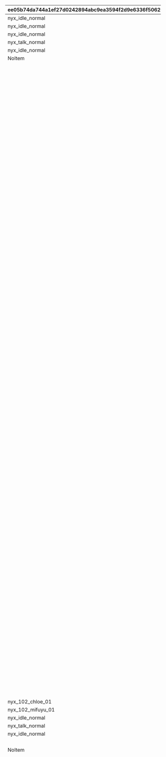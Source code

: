 |ee05b74da744a1ef27d0242894abc9ea3594f2d9e6336f5062610269a55a6830|fb7a23656367aa047ef79f35719640c4760e06c3a22dfe0b71261f6d35754e1c|cf3ff6d850feaa15ccbf2d1258313e9a4a4f800f133e5e2d42a8c64a10facea0|b18ede92b2828f314c856d5a9292ff81b4d0ba78d7df3a1f2ed51e4a7c961984|44da06de12fca9f9ec194cd4d57c976773436d3951369d1c96adce7105b0d4d3|8d8bdff7d72209dc03e9c59d35e7a267a4051a9680dcee32b5fe644ab4884930|085aaf4d884009b4fa492b0b623c7c08fda9cb5576a89c05f7bddb550e7c283d|00233e2285cbe431664b73fc559502f2ae5e0a513d5f6afab2aa9566fbdf01b5|c75a41313204ee54295c980964ae84c41d43c0246fa2790720dceb2daa9f61f7|3439df703e9b75c6304354e85662acb1ad7b475704a42b1d1d385befc982b378|ab9c3436b4f6712464ae2e4d181c7dc45f884d41c4d9a9d4e78edc5b0974fd0d|
| --- | --- | --- | --- | --- | --- | --- | --- | --- | --- | --- |
|nyx_idle_normal|1|1.35|11010001|0|1|101|110|-421|110931|-209.3|
|nyx_idle_normal|1|1.35|11010002|0|1|101|110|121.8|104831|-182.5|
|nyx_idle_normal|1|1.35|11010003|0|1|101|110|227.7|104631|-182.5|
|nyx_talk_normal|1|1.35|11010004|1|1|101|110|340.3|103231|-182.5|
|nyx_idle_normal|1|1.35|11010005|1|1|101|110|449.6|103431|-182.5|
|NoItem|5|1.35|11010006|0|2|101|120|-421|2|-209.3|
||31|1|11010007||1|101|0|0|1|1|
||31|0|11010008||15|101|-300|0|3|1|
||31|0|11010009||15|101|-300|0|4|1.5|
||25||11010010||bgm_M347|101|||bgm_M347||
||93||11010011||2|101|||||
||3|0.2|11010012||2|101|0|nyx_101_chieru_loop|nyx_101_chieru_01|1|
||3|0.2|11010013||110931|101|0|nyx_101_chieru_loop|nyx_101_chieru_01|1|
||11||11010014||110931|101|10||ちぇる～ん♪\n最初はとにかく\nインパクト！||
||93||11010015||0.4|101|||||
||32||11010016||3|101|||0||
||32||11010017||3|101|||1||
||91||11010018||11010014|101|||||
||11||11010019||110931|101|10||強めの初ちぇるで\n審査員のハートを\n鷲掴み子ちゃんです||
||93||11010020||1|101|||||
||3|0.2|11010021||103231|101|1||nyx_idle_joy1||
||3|0.2|11010022||104631|101|1||nyx_cmn_05||
||91||11010023||11010019|101|||||
||3|0.2|11010024||2|101|0|nyx_101_chieru_loop|nyx_101_chieru_01|1|
||3|0.2|11010025||110931|101|0|nyx_101_chieru_loop|nyx_101_chieru_01|1|
||11||11010026||110931|101|7||ちぇるーん♪\nいや、まだ行ける…\nちぇっ☆るゥ～ん！||
||93||11010027||0.4|101|||||
||32||11010028||3|101|||0||
||32||11010029||3|101|||1||
||93||11010030||0.6|101|||||
||3|0.2|11010031||103431|101|1||nyx_talk_bitter||
||3|0.2|11010032||104631|101|1||nyx_cmn_04||
||93||11010033||2|101|||||
||3|0.2|11010034||2|101|0|nyx_101_chieru_loop|nyx_101_chieru_02|1|
||3|0.2|11010035||110931|101|0|nyx_101_chieru_loop|nyx_101_chieru_02|1|
||93||11010036||0.4|101|||||
||32||11010037||3|101|||0||
||32||11010038||4|101|||1||
||91||11010039||11010026|101|||||
||3|0.2|11010040||103431|101|1||nyx_idle_bitter||
||3|0.2|11010041||104831|101|1||nyx_talk_sad||
||11||11010042||104831|101|10||ね、ねぇ…\n廊下の方から\n何か聞こえない？||
||91||11010043||0|101|||||
||4||11010044||110931|101|||1||
||4||11010045||2|101|||1||
||3|0.2|11010046||2|101|0|nyx_101_chieru_loop|nyx_101_chieru_02|1|
||3|0.2|11010047||110931|101|0|nyx_101_chieru_loop|nyx_101_chieru_02|1|
||3|0.2|11010048||104831|101|1||nyx_idle_sad||
||3|0.2|11010049||104631|101|1||nyx_talk_sad||
||11||11010050||104631|101|10||なんかちぇるちぇる\n聞こえるにゃ…\nこわいにゃ…||
||91||11010051||0|101|||||
||3|0.2|11010052||104631|101|1||nyx_idle_sad||
||3|0.2|11010053||103431|101|1||nyx_talk_sad||
||11||11010054||103431|101|10||学校の七不思議的な\nやつかしら…\nか、帰りたい…||
||91||11010055||0|101|||||
||3|0.2|11010056||103431|101|1||nyx_idle_sad||
||3|0.2|11010057||103231|101|1||nyx_talk_joy2||
||11||11010058||103231|101|10||面白いですわね！\n何が出てくるか\nワクワクしますわ！||
||91||11010059||0|101|||||
||93||11010060||0.4|101|||||
||4||11010061||110931|101|||0||
||4||11010062||2|101|||0||
||3|0.2|11010063||110931|101|0|nyx_101_chieru_loop|nyx_101_chieru_01|1|
||3|0.2|11010064||2|101|0|nyx_101_chieru_loop|nyx_101_chieru_01|1|
||12||11010065||104831|101|1||1||
||3|0.2|11010066|0.2|104831|101|0|nyx_idle_sad|nyx_talk_sad|1|
||93||11010067||0.4|101|||||
||32||11010068||3|101|||0||
||32||11010069||3|101|||1||
||93||11010070||1.6|101|||||
||12||11010071||104631|101|1||15||
||3|0.2|11010072|0.2|104631|101|0|nyx_idle_sad|nyx_talk_sad|1|
||93||11010073||3|101|||||
||4||11010074||110931|101|||1||
||4||11010075||2|101|||1||
||3|0.2|11010076||110931|101|0|nyx_101_chieru_loop|nyx_101_chieru_02|1|
||3|0.2|11010077||2|101|0|nyx_101_chieru_loop|nyx_101_chieru_02|1|
||12||11010078||103231|101|1||10||
||3|0.2|11010079|0.2|103231|101|0|nyx_idle_joy1|nyx_talk_joy1|1|
||93||11010080||2|101|||||
||12||11010081||103431|101|1||2||
||3|0.2|11010082|0.2|103431|101|0|nyx_idle_sad|nyx_talk_sad|1|
||93||11010083||2.5|101|||||
||101||11010084||11010060|101|||||
|nyx_102_chloe_01|1|1.35|11020001|1|1|102|110|-362|110831|-209.3|
|nyx_102_mifuyu_01|1|1.35|11020002|0|1|102|110|90|104831|-182.5|
|nyx_idle_normal|1|1.35|11020003|0|1|102|110|220|104631|-182.5|
|nyx_talk_normal|1|1.35|11020004|1|1|102|110|336|103231|-182.5|
|nyx_idle_normal|1|1.35|11020005|1|1|102|110|457|103431|-182.5|
||31|1|11020006||1|102|0|0|1|1|
|NoItem|5|1.35|11020007|0|2|102|120|-362|2|-209.3|
||25||11020008||bgm_M347|102|||bgm_M347||
||93||11020009||2|102|||||
||3|0.2|11020010||110831|102|1||nyx_102_chloe_02||
||11||11020011||110831|102|10||次、うちの番か…\nえ、チエルの後って\n何気に不利くない？||
||91||11020012||0|102|||1||
||3|0.2|11020013||110831|102|1||nyx_idle_sad||
||11||11020014||110831|102|10||あいつ絶対初見で\nちぇるちぇる言って\n現場冷やしてるし…||
||91||11020015||0|102|||1||
||3|0.2|11020016|0.2|110831|102|0|nyx_102_chloe_02|cmn_pose02_def_N|1|
||11||11020017||110831|102|10||ま、いいけど何でも\n…てゆか中の人ら\nダイジョブか？||
||93||11020018||3|102|||||
||3|0.2|11020019||103231|102|1||nyx_idle_normal||
||3|0.2|11020020||104631|102|1||nyx_talk_sad||
||4||11020021||110831|102|||0||
||91||11020022||11020016|102|||||
||93||11020023||1|102|||||
||3|0.2|11020024||110831|102|1||nyx_102_chloe_01||
||11||11020025||110831|102|10||ちぇる気にやられて\nおかしなことにとか\n…いや、まさかね||
||93||11020026||2.5|102|||||
||3|0.2|11020027||110831|102|0|nyx_102_chloe_03_loop|nyx_102_chloe_03|1|
||3|0.2|11020028||2|102|0|nyx_102_chloe_03_loop|nyx_102_chloe_03|1|
||91||11020029||11020025|102|||||
||93||11020030||1|102|||||
||11||11020031||104831|102|10||ちぇる…ちぇる…||
||93||11020032||1.5|102|||||
||4||11020033||104631|102|0||1||
||3|0.2|11020034|0.2|104631|102|0|nyx_idle_surprise2|cmn_shock_def_N|1|
||3|0.2|11020035|0.2|103431|102|0|nyx_idle_surprise2|cmn_shock_def_N|1|
||3|0.2|11020036|0.2|103231|102|0|nyx_idle_surprise1|nyx_surprise|1|
||93||11020037||1.5|102|||||
||3|0.2|11020038|0.2|104631|102|1||nyx_talk_surprise2|1|
||3|0.2|11020039||103431|102|1||nyx_102_yukari_01||
||11||11020040||103431|102|10||ミフユさん！\nしっかりちぇる！\n傷は浅いちぇる！||
||91||11020041||0|102|||1||
||3|0.2|11020042|0.2|103431|102|0|nyx_102_tamaki_01_loop|cmn_shock_def_N|1|
||4||11020043||103231|102|0||0||
||4||11020044||104631|102|0||0||
||91||11020045||0|102|||||
||11||11020046||104631|102|10||ダメにゃ…\nミフユもユカリも\n手遅れちぇ…にゃ！||
||93||11020047||2.6|102|||||
||3|0.2|11020048|0.2|104631|102|0|nyx_102_tamaki_01_loop|nyx_102_tamaki_01|1|
||93||11020049||0.1|102|||||
||4||11020050||103231|102|0||1||
||93||11020051||1.5|102|||||
||11||11020052||103231|102|10||被害甚大ですわね…\n次の方が普通である\nことを祈りますわ…||
||91||11020053||0|102|||||
||93||11020054||1|102|||||
||3|0.2|11020055||110831|102|0|nyx_102_chloe_03_loop|nyx_102_chloe_04|1|
||3|0.2|11020056||2|102|0|nyx_102_chloe_03_loop|nyx_102_chloe_04|1|
||93||11020057||1.5|102|||||
||12||11020058||110831|102|1||12||
||93||11020059||1|102|||||
||12||11020060||103431|102|1||1||
||3|0.2|11020061|0.2|103431|102|0|nyx_cmn_03|nyx_cmn_01|1|
||3|0.2|11020062|0.2|104631|102|1||nyx_idle_worry|1|
||93||11020063||2|102|||||
||12||11020064||104831|102|1||12||
||93||11020065||2|102|||||
||12||11020066||103231|102|1||10||
||3|0.2|11020067|0.2|103231|102|0|nyx_idle_normal|nyx_talk_normal|1|
||93||11020068||2|102|||||
||12||11020069||104631|102|1||2||
||3|0.2|11020070|0.2|104631|102|0|nyx_idle_worry|nyx_talk_sad|1|
||93||11020071||4|102|||||
||101||11020072||11020055|102|||1||
|nyx_103_yuni_01|1|1.35|11030001|0|1|103|110|-421|111031|-209.3|
|nyx_idle_normal|1|1.35|11030002|0|1|103|110|121.8|104831|-182.5|
|NoItem|5|1.35|11030003|0|2|103|120|121.8|2|-182.5|
|nyx_idle_normal|1|1.35|11030004|0|1|103|110|227.7|104631|-182.5|
|NoItem|5|1.35|11030005|0|2|103|120|227.7|2|-182.5|
|nyx_idle_normal|1|1.35|11030006|1|1|103|110|340.3|103231|-182.5|
|nyx_cmn_03|1|1.35|11030007|1|1|103|110|449.6|103431|-182.5|
|NoItem|5|1.35|11030008|1|2|103|120|449.6|2|-182.5|
||31|1|11030009||1|103|0|0|1|1|
||25||11030010||bgm_M347|103|||bgm_M347||
||93||11030011||2|103|||||
||3|0.2|11030012||103431|103|1||nyx_talk_sad||
||11||11030013||103431|103|10||プレゼンって\nこんなに\n疲れるものなの…？||
||91||11030014||0|103|||||
||3|0.2|11030015||103431|103|1||nyx_cmn_03||
||3|0.2|11030016||104831|103|1||nyx_cmn_05||
||11||11030017||104831|103|10||きっと次は大丈夫よ\nまともな生徒のはず\n…そうよね？||
||91||11030018||0|103|||||
||3|0.2|11030019||104831|103|1||nyx_cmn_04||
||3|0.2|11030020||103231|103|1||nyx_talk_normal||
||11||11030021||103231|103|10||あら？\n次もなかよし部の方\nみたいですわよ？||
||91||11030022||0|103|||||
||3|0.2|11030023||103231|103|1||nyx_idle_normal||
||3|0.2|11030024||104631|103|1||nyx_talk_sad||
||11||11030025||104631|103|10||…気を抜いたら\nやられるにゃ\n覚悟を決めるにゃ||
||93||11030026||2.6|103|||||
||3|0.2|11030027||111031|103|1||nyx_102_chloe_01||
||91||11030028||11030025|103|||||
||3|0.2|11030029|0.3|104631|103|0|nyx_idle_sad|nyx_cmn_02|1|
||3|0.2|11030030||2|103|0||nyx_cmn_02||
||3|0.2|11030031|0.3|103431|103|0|nyx_cmn_03|nyx_cmn_02|1|
||3|0.2|11030032||2|103|0||nyx_cmn_02||
||3|0.2|11030033|0.2|104831|103|0|nyx_idle_normal|nyx_cmn_02|1|
||3|0.2|11030034||2|103|0||nyx_cmn_02||
||93||11030035||1.5|103|||||
||3|0.2|11030036||111031|103|1||nyx_303_yuni_01||
||11||11030037||111031|103|10||ふむ、次はぼくだな\nまさに真打登場と\n言ったところか||
||93||11030038||2.8|103|||||
||12||11030039||104831|103|1||13||
||3|0.2|11030040||104831|103|1||nyx_talk_normal||
||91||11030041||11030037|103|||||
||11||11030042||111031|103|10||チエル君、クロエ君\n君らの無念はぼくが\n晴らして見せよう||
||91||11030043||0|103|||||
||3|0.2|11030044||111031|103|1||nyx_103_yuni_02||
||11||11030045||111031|103|10||いざ上級生としての\n責務を果たす時だ||
||93||11030046||1.5|103|||||
||12||11030047||103231|103|1||17||
||3|0.2|11030048||104831|103|1||nyx_idle_normal||
||3|0.2|11030049||103231|103|1||nyx_cmn_05||
||91||11030050||11030045|103|||||
||3|0.3|11030051|0.6|111031|103|0|nyx_103_yuni_04|nyx_103_yuni_03|0|
||11||11030052||111031|103|10||ユニちゃんズの\n名に懸けて…！||
||91||11030053||0|103|||||
||3|0.2|11030054||103231|103|1||nyx_idle_normal||
||93||11030055||0.6|103|||||
||12|0.2|11030056||111031|103|1||12||
||3|0.2|11030057|0.2|111031|103|0|nyx_idle_normal|cmn_pose02_def_N|1|
||93||11030058||1.5|103|||||
||12||11030059||104631|103|1||15||
||3|0.2|11030060|0.2|104631|103|0|nyx_idle_worry|nyx_talk_sad|1|
||93||11030061||2|103|||||
||12||11030062||103231|103|1||10||
||3|0.2|11030063|0.2|103231|103|0|nyx_idle_normal|nyx_talk_joy1|1|
||3|0.2|11030064|0.2|111031|103|0|nyx_idle_normal|nyx_103_yuni_01|1|
||93||11030065||2.5|103|||||
||12||11030066||103431|103|1||1||
||3|0.2|11030067|0.3|103431|103|0|nyx_cmn_03|nyx_cmn_01|1|
||93||11030068||2|103|||||
||12||11030069||104831|103|1||12||
||3|0.2|11030070||104831|103|1||nyx_talk_bitter||
||93||11030071||2|103|||||
||3|0.2|11030072||104831|103|1||nyx_idle_bitter||
||93||11030073||1|103|||||
||101||11030074||11030056|103|||||
|nyx_201_akino_01|1|1.2|12010001|1|1|201|110|-235.4|103231|-294.7|
|nyx_201_akino_01|5|1.2|12010002|1|2|201|120|-235.4|2|-294.7|
|nyx_idle_normal|1|1.2|12010003|0|1|201|110|-357|104631|-281.6|
|nyx_idle_normal|1|1.2|12010004|1|1|201|110|310.5|103431|-281.6|
|nyx_idle_normal|1|1.2|12010005|0|1|201|110|-453.3|104831|-281.6|
||31|1|12010006||2|201|0|0|1|1|
||31|1|12010007||11|201|0|0|2|1|
||25||12010008||bgm_M347|201|||bgm_M347||
||93||12010009||2|201|||||
||11||12010010||103231|201|10||タマキさん、この\n部品の組み立てを\nお願いしますわ！||
||91||12010011||0|201|||||
||3|0.3|12010012|0.3|104631|201|0|nyx_idle_surprise1|nyx_surprise|1|
||11||12010013||104631|201|10||わ、わかったにゃ！\n…こんなの設計図に\nあったかにゃ…？||
||91||12010014||0|201|||||
||4||12010015||103231|201|0||0||
||4||12010016||2|201|||0||
||3|0.3|12010017|0.3|104631|201|1||nyx_idle_bitter2||
||3|0.3|12010018|0.3|103231|201|1||nyx_201_akino_02||
||3|0.3|12010019|0.3|2|201|1||nyx_201_akino_02||
||2||12010020||103231|201|-294.7|2.2|199||
||2||12010021||2|201|-294.7|2.2|199||
||93||12010022||2.2|201|||||
||3|0.3|12010023|0.3|103231|201|1||nyx_201_akino_01||
||3|0.3|12010024|0.3|2|201|1||nyx_201_akino_01||
||11||12010025||103231|201|10||ユカリさん！\nこの回路の発注を\n至急お願いします！||
||91||12010026||0|201|||||
||3|0.3|12010027|0.3|103431|201|1||nyx_cmn_01||
||11||12010028||103431|201|10||えっ？　えっ？\nちょっとアキノさん\nこれ何に使うの！？||
||91||12010029||0|201|||||
||3|0.3|12010030|0.3|103431|201|1||nyx_idle_bitter2||
||4||12010031||103231|201|||1||
||4||12010032||2|201|||1||
||3|0.3|12010033|0.3|103231|201|1||nyx_201_akino_02||
||3|0.3|12010034|0.3|2|201|1||nyx_201_akino_02||
||2||12010035||103231|201|-294.7|2.2|-235.4||
||2||12010036||2|201|-294.7|2.2|-235.4||
||93||12010037||2.2|201|||||
||3|0.3|12010038|0.3|103231|201|1||nyx_201_akino_01||
||3|0.3|12010039|0.3|2|201|1||nyx_201_akino_01||
||11||12010040||103231|201|10||ミフユさんは動作\nチェックを念入りに\nお願いします！||
||91||12010041||0|201|||||
||3|0.3|12010042|0.3|104831|201|0|nyx_idle_surprise1|nyx_surprise|1|
||11|0|12010043||104831|201|10||は、はいっ！\n…アキノさんが\n燃えてるわ…||
||91||12010044||0|201|||||
||3|0.3|12010045|0.3|104831|201|1||nyx_talk_sad||
||11|0|12010046||104831|201|10||でもなぜかしら\n不安だわ…\n不安しかない…||
||91||12010047||0|201|||||
||3|0.3|12010048|0.3|104831|201|1||nyx_idle_bitter2||
||91||12010049||0|201|||||
||93||12010050||0.4|201|||||
||4||12010051||103231|201|0||0||
||4||12010052||2|201|||0||
||3|0.2|12010053|0.2|103231|201|1||nyx_201_akino_02||
||3|0.2|12010054|0.2|2|201|1||nyx_201_akino_02||
||2||12010055||103231|201|-294.7|2.2|199||
||2||12010056||2|201|-294.7|2.2|199||
||3|0.2|12010057|0.2|103431|201|1||nyx_cmn_03||
||93||12010058||2.2|201|||||
||12||12010059||103231|201|1||10||
||3|0.2|12010060|0.2|103231|201|1||nyx_201_akino_01||
||3|0.2|12010061|0.2|2|201|1||nyx_201_akino_01||
||91||12010062||0|201|||||
||3|0.2|12010063|0.2|103431|201|1||nyx_idle_surprise1||
||91||12010064||0|201|||||
||3|0.2|12010065|0.2|103431|201|1||nyx_102_chloe_02||
||4||12010066||103231|201|||1||
||4||12010067||2|201|||1||
||3|0.2|12010068|0.2|103231|201|1||nyx_201_akino_02||
||3|0.2|12010069|0.2|2|201|1||nyx_201_akino_02||
||2||12010070||103231|201|-294.7|2.2|-235.4||
||2||12010071||2|201|-294.7|2.2|-235.4||
||93||12010072||2.2|201|||||
||12||12010073||103231|201|1||10||
||3|0.2|12010074|0.2|103231|201|1||nyx_201_akino_01||
||3||12010075|0.2|2|201|1||nyx_201_akino_01||
||93||12010076||3|201|||||
||3|0.2|12010077|0.2|104631|201|0|nyx_idle_normal|cmn_nod_def_N|1|
||93||12010078||0.8|201|||||
||12||12010079||104831|201|1||3||
||3|0.2|12010080|0.2|104831|201|0|nyx_idle_sad|nyx_talk_worry|1|
||93||12010081||1|201|||||
||101||12010082||12010051|201|||||
|nyx_202_tamaki_03_loop|5|1.2|12020001|0|1|202|100|-136|3|-255|
|nyx_idle_joy1|1|1.2|12020002|1|1|202|110|183.7|103231|-286.1|
|nyx_202_yukari_01|5|1.2|12020003|1|2|202|120|312.6|5|-286.1|
|nyx_202_yukari_01|1|1.2|12020004|1|1|202|110|312.6|103431|-286.1|
|nyx_idle_normal|1|1.2|12020005|0|1|202|120|-269.8|104831|-286.1|
||31|1|12020006||2|202|0|0|1|1|
||31|1|12020007||12|202|0|34|2|1|
||31|0|12020008||16|202|-74|130|7|1|
|nyx_yagura_idle|5|1|12020009|0|3|202|110|-208|4|-255|
|NoItem|5|1.2|12020010|0|2|202|120|-269.8|6|-286.1|
||25||12020011||bgm_M347|202|||bgm_M347||
||93||12020012||2|202|||||
||11||12020013||3|202|10||開発もなんだか\n楽しくなってきた\nにゃ～！||
||91||12020014||0|202|||||
||11||12020015||3|202|10||ここまで来たら\n世界一のたい焼き\nメカにするにゃ！||
||91||12020016||0|202|||||
||11||12020017||3|202|10||あたしの全てを\n注ぎ込んでやる\nにゃあ～～！||
||93||12020018||0.4|202|||||
||3|0.2|12020019||3|202|0|nyx_202_tamaki_loop|nyx_202_tamaki_03_puton|1|
||91||12020020||12020017|202|||||
||3|0.2|12020021||3|202|0|nyx_202_tamaki_01|nyx_202_tamaki_up|1|
||3||12020022||4|202|0|nyx_yagura_up_idle|nyx_yagura_up|1|
||93||12020023||2.4|202|||||
||32||12020024||7|202|||1||
||3|0.2|12020025||103231|202|1||nyx_202_akino_01_loop||
||11||12020026||103231|202|10||おーほっほっほ！\n素晴らしい意気込み\nですわ、タマキさん||
||91||12020027||0|202|||||
||3|0.2|12020028||104831|202|1||nyx_talk_anger2||
||11||12020029||104831|202|10||設計図のどこにも\nたい焼きなんて\n書いてないわよ！？||
||91||12020030||0|202|||||
||3|0.2|12020031||103431|202|1||nyx_idle_anger2||
||3|0.2|12020032||103431|202|1||nyx_202_yukari_01||
||11||12020033||103431|202|10||ミフユさん…\nタマキさんなら\n大丈夫よ…ひっく||
||91||12020034||0|202|||||
||3|0.2|12020035|0.2|104831|202|0|nyx_cmn_04|nyx_cmn_05||
||11|0|12020036||104831|202|10||ユカリさん？\n何を飲んでるの？\n…買収されたわね？||
||91||12020037||0|202|||||
||3|0.2|12020038||103431|202|1||nyx_202_yukari_01||
||11||12020039||103431|202|10||え～？\nにゃんのことぉ～？\n…うっふふ～♪||
||91||12020040||0|202|||||
||93||12020041||2|202|||||
||12||12020042||103231|202|1||13||
||3|0.2|12020043|0.2|103231|202|0|nyx_202_akino_01_loop|nyx_talk_joy2|1|
||93||12020044||2.5|202|||||
||12||12020045||104831|202|1||3||
||3|0.2|12020046||104831|202|1||nyx_talk_anger2||
||93||12020047||2|202|||||
||3|0.2|12020048||104831|202|0||nyx_cmn_02||
||3|0.2|12020049||6|202|0|NoItem|nyx_cmn_02|1|
||93||12020050||1|202|||||
||3|0.2|12020051|0.2|104831|202|0|nyx_cmn_04|nyx_cmn_05|1|
||93||12020052||2|202|||||
||12||12020053||103431|202|1||5||
||3|0.2|12020054|0.2|5|202|0|nyx_202_yukari_01|nyx_203_yukari_01|1|
||3|0.2|12020055|0.2|103431|202|0|nyx_202_yukari_01|nyx_203_yukari_01|1|
||93||12020056||1.2|202|||||
||12||12020057||3|202|1||11||
||93||12020058||0.8|202|||||
||101||12020059||12020041|202|||||
|nyx_idle_normal|1|1.2|12030001|0|1|203|130|-300|104831|-286|
|nyx_idle_normal|1|1.2|12030002|1|1|203|100|316|104631|-286|
|nyx_idle_normal|1|1.2|12030003|1|1|203|100|110|103231|-286|
|nyx_203_yukari_01|1|1.2|12030004|0|1|203|100|-200|103431|-10|
||31|1|12030005||2|203|0|0|1|1|
||31|1|12030006||13|203|-80|34|2|1|
|nyx_203_yukari_01|5|1.2|12030007|0|2|203|110|-200|3|-10|
|nyx_yagura_up_harf|5|1|12030008|0|3|203|120|-250|4|-255|
||25||12030009||bgm_M347|203|||bgm_M347||
||93||12030010||2|203|||||
||11||12030011||103431|203|10||あっれぇ～？\nここはどこぉ～？\n私はだれ～？||
||93||12030012||0.6|203|||||
||3|0.2|12030013|0.2|103231|203|0|nyx_lookup_loop2|nyx_lookup|1|
||91||12030014||12030011|203|||||
||11||12030015||103431|203|10||ん～？\nにゃ～にこの\nでっかいのぉ～||
||93||12030016||0.6|203|||||
||3|0.2|12030017|0.2|104631|203|0|nyx_lookup_loop2|nyx_lookup|1|
||91||12030018||12030015|203|||||
||3|0.2|12030019||3|203|0|nyx_203_yukari_05|nyx_203_yukari_02|1|
||3|0.2|12030020||103431|203|0|nyx_203_yukari_05|nyx_203_yukari_02|1|
||11||12030021||103431|203|10||あんたも麦しゅわ\n飲む～？\nお～いしいわよ～？||
||93||12030022||0.4|203|||||
||3|0.2|12030023|0.2|104831|203|0|nyx_lookup_loop2|nyx_lookup|1|
||91||12030024||12030021|203|||||
||93||12030025||0.2|203|||||
||3|0.2|12030026|0.2|104831|203|0|nyx_idle_sad|nyx_cmn_02|1|
||11|0|12030027||104831|203|10||何してるのよ\nユカリさん…||
||93||12030028||0.1|203|||||
||3|0.2|12030029|0.2|103231|203|0|nyx_cmn_04|nyx_cmn_02|1|
||11||12030030||103231|203|10||何してますの…\nユカリさん…||
||93||12030031||0.1|203|||||
||3|0.2|12030032|0.2|104631|203|0|nyx_idle_sad|nyx_cmn_02|1|
||11||12030033||104631|203|10||何してるのにゃ\nユカリ…||
||91||12030034||0|203|||||
||3|0.5|12030035||3|203|1||nyx_203_yukari_03||
||3|0.5|12030036||103431|203|1||nyx_203_yukari_03||
||11||12030037||103431|203|10||それ～もっと飲め～\nうふふ～麦しゅわに\n不可能はないわ～♪||
||91||12030038||0|203|||||
||93||12030039||0.1|203|||||
||3|0.2|12030040||3|203|0|nyx_203_yukari_05|nyx_203_yukari_06|1|
||3|0.2|12030041||103431|203|0|nyx_203_yukari_05|nyx_203_yukari_06|1|
||93||12030042||0.5|203|||||
||3|0.2|12030043|0.2|103231|203|0|nyx_cmn_05|nyx_lookup|1|
||93||12030044||2|203|||||
||12||12030045||103231|203|1||1||
||4||12030046||3|203|||1||
||4||12030047||103431|203|||1||
||3|0.2|12030048||3|203|0||nyx_203_yukari_04||
||3|0.2|12030049||103431|203|0||nyx_203_yukari_04||
||2||12030050||3|203|-10|0.67|-245|0|
||2||12030051||103431|203|-10|0.67|-245|0|
||93||12030052||0.67|203|||||
||93||12030053||0.83|203|||||
||2||12030054||3|203|-10|0.5|-265|0|
||2||12030055||103431|203|-10|0.5|-265|0|
||93||12030056||0.5|203|||||
||2||12030057||3|203|-10|0.67|-328|0|
||2||12030058||103431|203|-10|0.67|-328|0|
||3|0.2|12030059||103231|203|1||nyx_cmn_04||
||3|0.2|12030060|0.2|104831|203|0|nyx_idle_sad|nyx_lookup|1|
||93||12030061||0.67|203|||||
||2||12030062||3|203|-10|0.67|-330|0|
||2||12030063||103431|203|-10|0.67|-330|0|
||93||12030064||0.67|203|||||
||3|0.2|12030065||3|203|0|nyx_203_yukari_06|nyx_203_yukari_05|1|
||3|0.2|12030066||103431|203|0|nyx_203_yukari_06|nyx_203_yukari_05|1|
||93||12030067||0.66|203|||||
||12||12030068||104831|203|1||12||
||93||12030069||2|203|||||
||12||12030070||103431|203|1||9||
||3|0.2|12030071|0.2|104631|203|0|nyx_talk_sad|nyx_lookup|1|
||4||12030072||3|203|||0||
||4||12030073||103431|203|||0||
||3|0.2|12030074||3|203|0||nyx_203_yukari_04||
||3|0.2|12030075||103431|203|0||nyx_203_yukari_04||
||2||12030076||3|203|-10|0.67|-285|0|
||2||12030077||103431|203|-10|0.67|-285|0|
||93||12030078||0.67|203|||||
||93||12030079||0.83|203|||||
||2||12030080||3|203|-10|0.5|-265|0|
||2||12030081||103431|203|-10|0.5|-265|0|
||93||12030082||0.5|203|||||
||2||12030083||3|203|-10|0.67|-202|0|
||2||12030084||103431|203|-10|0.67|-202|0|
||12||12030085||104631|203|1||5||
||93||12030086||0.67|203|||||
||2||12030087||3|203|-10|0.67|-200|0|
||2||12030088||103431|203|-10|0.67|-200|0|
||93||12030089||0.67|203|||||
||3|0.2|12030090||3|203|1||nyx_203_yukari_05||
||3|0.2|12030091||103431|203|1||nyx_203_yukari_05||
||93||12030092||0.66|203|||||
||3|0.2|12030093||104631|203|1||nyx_idle_sad||
||12||12030094||103431|203|1||6||
||4||12030095||3|203|||0||
||4||12030096||103431|203|||0||
||93||12030097||1|203|||||
||101||12030098||12030039|203|||||
|nyx_204_mifuyu_01|1|1.2|12040001|1|1|204|110|121.8|104831|28.5|
|nyx_204_mifuyu_01|5|1.2|12040002|1|2|204|120|121.8|2|28.5|
|nyx_idle_normal|1|1.2|12040003|0|1|204|110|-278|103431|-286.1|
|nyx_idle_normal|1|1.2|12040004|1|1|204|140|283.5|104631|-286.1|
|nyx_idle_normal|1|1.2|12040005|0|1|204|110|-413|103231|-286.1|
||31|1|12040006||2|204|0|0|1|1|
|nyx_yagura_up_harf|5|1.2|12040007|0|3|204|130|109|3|-278|
||31|1|12040008||14|204|-111|34|2|1|
||25||12040009||bgm_M347|204|||bgm_M347||
||93||12040010||2|204|||||
||3|0.2|12040011||104831|204|1||nyx_204_mifuyu_01||
||3|0.2|12040012||2|204|1||nyx_204_mifuyu_01||
||11|0|12040013||104831|204|10||とうとう完成…\nしてしまったわね…||
||93||12040014||0.2|204|||||
||3|0.2|12040015|0.2|104631|204|0|nyx_204_akino_01_loop|nyx_lookup|1|
||93||12040016||0.5|204|||||
||3|0.2|12040017||104831|204|1||nyx_204_mifuyu_02||
||3|0.2|12040018||2|204|1||nyx_204_mifuyu_02||
||91||12040019||12040013|204|||||
||11|0|12040020||104831|204|10||設計段階より\n明らかに機能が\n増やされてるわ…||
||93||12040021||1.5|204|||||
||3|0.2|12040022|0.2|103431|204|0|nyx_lookup_loop|nyx_lookup|1|
||91||12040023||12040020|204|||||
||93||12040024||0.2|204|||||
||3|0.2|12040025||103231|204|0||nyx_204_akino_01||
||11||12040026||103231|204|10||驚いたでしょう！\nこれこそが私たちの\nアイデアの結晶！||
||93||12040027||1|204|||||
||3|0.2|12040028||103231|204|1||nyx_204_akino_02||
||91||12040029||12040026|204|||||
||93||12040030||0.5|204|||||
||11|0|12040031||104831|204|10||ええ、驚いたわ…\nまさかこんなにも\n好き勝手やるなんて||
||93||12040032||0.2|204|||||
||3|0.2|12040033|0.2|104831|204|1||nyx_204_mifuyu_03||
||3|0.2|12040034|0.2|2|204|1||nyx_204_mifuyu_03||
||93||12040035||3|204|||||
||91||12040036||12040031|204|||||
||3||12040037||104631|204|1||nyx_talk_sad||
||11||12040038||104631|204|10||ど、どうして\n震えてるにゃ？\nミフユ…||
||91||12040039||0|204|||||
||3|0.3|12040040|0.3|104831|204|0|nyx_204_mifuyu_05|nyx_204_mifuyu_04|1|
||3|0.3|12040041|0.3|2|204|0|nyx_204_mifuyu_05|nyx_204_mifuyu_04|1|
||11|0|12040042||104831|204|10||当たり前です！\nなんですかこの\n無駄だらけな機能！||
||93||12040043||0.6|204|||||
||3|0.3|12040044|0.2|104631|204|0|nyx_idle_surprise2|cmn_shock_def_N|1|
||3|0.3|12040045|0.2|103431|204|0|nyx_idle_sad|cmn_shock_def_N|1|
||3|0.3|12040046|0.2|103231|204|0|nyx_idle_surprise1|cmn_shock_def_N|1|
||93||12040047||1.5|204|||||
||91||12040048||12040042|204|||||
||11|0|12040049||104831|204|10||どこを見ても\n無駄ばかり…\n非効率すぎる…！||
||91||12040050||0|204|||||
||3|0.3|12040051|0.3|103431|204|1||nyx_talk_sad||
||11||12040052||103431|204|10||お、落ち着いて\nミフユさん…\n仕方がなかったの…||
||91||12040053||0|204|||||
||11|0|12040054||104831|204|10||こんなの\n落ち着けるわけ\nないでしょーっ！||
||93||12040055||2.7|204|||||
||3|0.3|12040056|0.3|103431|204|1||nyx_cmn_03||
||3|0.3|12040057|0.3|104831|204|0|nyx_204_mifuyu_06|nyx_204_mifuyu_07|1|
||3|0.3|12040058|0.3|2|204|0|nyx_204_mifuyu_06|nyx_204_mifuyu_07|1|
||91||12040059||12040052|204|||||
||93||12040060||0.5|204|||||
||4||12040061||103431|204|1||0||
||93||12040062||0.5|204|||||
||12||12040063||103431|204|1||2||
||93||12040064||1.5|204|||||
||12||12040065||104631|204|1||17||
||3|0.3|12040066|0.3|104631|204|1||nyx_talk_sad||
||93||12040067||1.5|204|||||
||4||12040068||103431|204|1||1||
||3|0.3|12040069|0.3|104631|204|1||nyx_idle_sad||
||93||12040070||0.2|204|||||
||12||12040071||103231|204|1||7||
||3|0.3|12040072|0.2|103231|204|0|cmn_pose02_def_N|nyx_talk_joy1|1|
||93||12040073||0.1|204|||||
||3|0.3|12040074|0.3|103431|204|1||nyx_talk_sad||
||93||12040075||2|204|||||
||12||12040076||104831|204|1||15||
||93||12040077||2|204|||||
||101||12040078||12040061|204|||1||
|nyx_301_yuni_01|1|1.2|13010001|0|1|301|110|-135|111031|-277|
||31|1|13010002||3|301|0|0|1|1|
||31|1|13010003||17|301|40|-195|2|1|
||31|0|13010004||18|301|40|-195|3|1|
||31|0|13010005||19|301|40|-195|4|1|
||25||13010006||bgm_M347|301|||bgm_M347||
||93||13010007||2|301|||||
||11||13010008||111031|301|10||なかよしX…\nあれは実に\n浪漫の結晶だった…||
||91||13010009||0|301|||1||
||11||13010010||111031|301|10||あのイノベーション\nから得た刺激は形に\n遺しておくべきだ…||
||91||13010011||0|301|||1||
||93||13010012||0.6|301|||||
||3|0.2|13010013||111031|301|1||nyx_103_yuni_02||
||11||13010014||111031|301|10||というわけで\nなかよしXの残骸を\n集めてみたわけだが||
||91||13010015||0|301|||1||
||3|0.2|13010016|0.2|111031|301|0|nyx_idle_normal|cmn_pose02_def_N||
||11||13010017||111031|301|10||これらをリペアして\n単に組み直したとて\n模造品でしかない||
||91||13010018||0|301|||1||
||3|0.2|13010019||111031|301|0|nyx_103_yuni_04|nyx_103_yuni_03|1|
||11||13010020||111031|301|10||独自の改修を施すぞ\n機体の縮小化そして\n各種機能を改良だ||
||91||13010021||0|301|||1||
||3|0.2|13010022||111031|301|1||cmn_pose02_def_N||
||11||13010023||111031|301|10||ふむ、すなわち\nたい焼きに麦しゅわ\nだが…||
||91||13010024||0|301|||||
||93||13010025||0.5|301|||||
||3|0.2|13010026||111031|301|1||nyx_301_yuni_03||
||11||13010027||111031|301|10||いや、そもそもなぜ\nたい焼き麦しゅわが\n組み込まれていたか||
||91||13010028||0|301|||1||
||11||13010029||111031|301|10||…理解に苦しむな\nまずそこから考える\n必要がありそうだ||
||91||13010030||0|301|||1||
||3|0.2|13010031||111031|301|1||nyx_301_yuni_01||
||11||13010032||111031|301|10||なんたる難題だろう\nぼくの知的探求心が\n疼いてきたと言える||
||91||13010033||0|301|||||
||93||13010034||2|301|||||
||4||13010035||111031|301|||1||
||3|0.2|13010036||111031|301|1||cmn_walk_def_N||
||2||13010037||111031|301|-277|1.5|-230||
||93||13010038||1.5|301|||||
||3|0.2|13010039|0.2|111031|301|0|nyx_idle_normal|nyx_301_yuni_02|1|
||93||13010040||3|301|||||
||4||13010041||111031|301|||0||
||3|0.2|13010042||111031|301|1||cmn_walk_def_N||
||2||13010043||111031|301|-277|1.5|-95||
||93||13010044||1.5|301|||||
||12||13010045||111031|301|1||12||
||3|0.2|13010046|0.2|111031|301|0|nyx_idle_normal|nyx_301_yuni_02|1|
||93||13010047||0.4|301|||||
||32||13010048||3|301|||1||
||93||13010049||2.6|301|||||
||4||13010050||111031|301|||1||
||3|0.2|13010051||111031|301|1||cmn_walk_def_N||
||2||13010052||111031|301|-277|1.5|-230||
||93||13010053||1.5|301|||||
||12||13010054||111031|301|1||13||
||3|0.2|13010055|0.2|111031|301|0|nyx_idle_normal|nyx_301_yuni_02|1|
||93||13010056||3|301|||||
||4||13010057||111031|301|||0||
||3|0.2|13010058||111031|301|1||cmn_walk_def_N||
||2||13010059||111031|301|-277|1.5|-95||
||93||13010060||1.5|301|||||
||3|0.2|13010061|0.2|111031|301|0|nyx_idle_normal|nyx_301_yuni_02|1|
||93||13010062||0.4|301|||||
||32||13010063||4|301|||1||
||93||13010064||2.6|301|||||
||4||13010065||111031|301|||1||
||3|0.2|13010066||111031|301|1||cmn_walk_def_N||
||2||13010067||111031|301|-277|1.5|-230||
||93||13010068||1.5|301|||||
||3|0.2|13010069|0.2|111031|301|0|nyx_idle_normal|nyx_301_yuni_02|1|
||93||13010070||3|301|||||
||4||13010071||111031|301|||0||
||3|0.2|13010072||111031|301|1||cmn_walk_def_N||
||2||13010073||111031|301|-277|4|165||
||93||13010074||4|301|||||
||12||13010075||111031|301|1||12||
||3|0.2|13010076|0.2|111031|301|0|nyx_idle_normal|nyx_301_yuni_02|1|
||93||13010077||3|301|||||
||4||13010078||111031|301|||1||
||3|0.2|13010079||111031|301|1||cmn_walk_def_N||
||2||13010080||111031|301|-277|4|-230||
||93||13010081||4|301|||||
||12||13010082||111031|301|1||17||
||3|0.2|13010083|0.2|111031|301|0|nyx_idle_normal|cmn_pose02_def_N|1|
||93||13010084||4|301|||||
||4||13010085||111031|301|||0||
||3|0.2|13010086||111031|301|1||cmn_walk_def_N||
||2||13010087||111031|301|-277|4|165||
||93||13010088||4|301|||||
||3|0.2|13010089|0.2|111031|301|0|nyx_303_yuni_01|nyx_301_yuni_02|0|
||93||13010090||2.4|301|||||
||12||13010091||111031|301|1||7||
||93||13010092||1.6|301|||||
||4||13010093||111031|301|||1||
||3|0.2|13010094||111031|301|1||cmn_walk_def_N||
||2||13010095||111031|301|-277|4|-230||
||93||13010096||4|301|||||
||12||13010097||111031|301|1||2||
||3|0.2|13010098|0.2|111031|301|0|cmn_pose02_def_N|nyx_301_yuni_02|1|
||93||13010099||4|301|||||
||101||13010100||13010071|301|||||
|nyx_idle_normal|1|1.2|13020001|1|1|302|110|4000|111031|-277|
|NoItem|5|1.2|13020002|1|2|302|120|-200|2|-277|
||31|1|13020003||3|302|0|0|1|1|
||31|0|13020004||20|302|-110|-240|3|1|
||31|1|13020005||21|302|40|-195|4|1.2|
||25||13020006||bgm_M347|302|||bgm_M347||
||93||13020007||2|302|||||
||3||13020008|0.2|111031|302|0|nyx_idle_normal|nyx_302_yuni_01|1|
||2||13020009||111031|302|-277|0|-200||
||2||13020010||2|302|-279|0|-200||
||11||13020011||111031|302|10||…ぷはーっ！||
||93||13020012||0|302|||||
||32||13020013||3|302|||1||
||91||13020014||13020011|302|||||
||11||13020015||111031|302|10||いかんいかん\n資材の山に埋もれて\nしまうところだった||
||91||13020016||0|302|||||
||3|0.2|13020017||2|302|0|NoItem|nyx_302_yuni_02|1|
||3|0.2|13020018|0.2|111031|302|0|nyx_idle_normal|nyx_302_yuni_02|1|
||11||13020019||111031|302|10||だが怪我の功名、\n探していた部品を\n偶然にも発見できた||
||93||13020020||5|302|||||
||4||13020021||111031|302|||0||
||3|0.2|13020022||111031|302|1||nyx_cmn_03||
||11||13020023||111031|302|10||ふむ…これは僥倖\nかくなる上は再び\n潜航してみるか…||
||91||13020024||0|302|||||
||3|0.2|13020025||111031|302|1||nyx_301_yuni_01||
||11||13020026||111031|302|10||存外意義あるものだ\n資材ダイビングとか\nいう新種の探索行は||
||91||13020027||0|302|||1||
||11||13020028||111031|302|10||まあ万一溺れたとて\n後輩たちの誰ぞが\nきっと気付くだろう||
||91||13020029||0|302|||1||
||3|0.2|13020030||111031|302|0|nyx_302_yuni_04|nyx_302_yuni_03|1|
||11||13020031||111031|302|10||是非もなし\nいざ往かん！||
||91||13020032||0|302|||1||
||93||13020033||1.5|302|||||
||11||13020034||111031|302|10||む。奥に入りすぎた\nこれは…出られぬ！\n誰かー！　誰か―！||
||91||13020035||0|302|||||
||93||13020036||6|302|||||
||12||13020037||111031|302|1||2||
||93||13020038||4|302|||||
||12||13020039||111031|302|1||4||
||93||13020040||4|302|||||
||101||13020041||13020036|302|||||
|nyx_303_yuni_07|1|1.2|13030001|1|1|303|110|49|111031|-221.5|
||31|1|13030002||4|303|0|0|1|1|
||25||13030003||bgm_M347|303|||bgm_M347||
||93||13030004||2|303|||||
||11||13030005||111031|303|10||ふむ、紆余曲折は\nあったが無事完成…\nといったところか||
||91||13030006||0|303|||||
||3|0.2|13030007||111031|303|1||nyx_303_yuni_01_noshadow||
||11||13030008||111031|303|10||ふふふ…我ながら\n納得の出来栄え…||
||91||13030009||0|303|||||
||11||13030010||111031|303|10||外観の完成度も\nさることながら\n特筆すべきは機能だ||
||91||13030011||0|303|||||
||3|0.2|13030012||111031|303|1||nyx_303_yuni_03||
||11||13030013||111031|303|10||試しに動作試験を\nしてみるとしよう||
||91||13030014||0|303|||||
||3|0.2|13030015|0.2|111031|303|0|nyx_303_yuni_04|nyx_303_yuni_02|1|
||93||13030016||3|303|||||
||3|0.2|13030017||111031|303|1||nyx_303_yuni_07||
||11||13030018||111031|303|10||ふむ…\n表情映写の動作に\n問題はないようだ||
||91||13030019||0|303|||||
||3|0.2|13030020|0.2|111031|303|0|nyx_303_yuni_04|nyx_303_yuni_09|1|
||11||13030021||111031|303|10||次はいずれの機能を\n試してみるか…||
||91||13030022||0|303|||||
||93||13030023||0.5|303|||||
||11||13030024||111031|303|10||とりあえず適当な\nスイッチを…おっと\nこのボタンはいかん||
||93||13030025||1.5|303|||||
||3|0.2|13030026||111031|303|0||nyx_303_yuni_02||
||93||13030027||1|303|||||
||3|0.2|13030028||111031|303|0|nyx_303_yuni_05|nyx_303_yuni_06|1|
||93||13030029||2|303|||||
||11||13030030||111031|303|10||…危ない危ない\n自爆装置を起動して\nしまうところだった||
||93||13030031||0.1|303|||||
||3|0.2|13030032||111031|303|1||nyx_303_yuni_08||
||91||13030033||13030030|303|||||
||93||13030034||2|303|||||
||3|0.2|13030035|0.2|111031|303|0|nyx_303_yuni_04|nyx_303_yuni_09|1|
||93||13030036||2|303|||||
||3|0.2|13030037|0.2|111031|303|0|nyx_303_yuni_03|nyx_303_yuni_02|1|
||93||13030038||1.8|303|||||
||12||13030039||111031|303|1||6||
||93||13030040||3.2|303|||||
||3|0.2|13030041|0.2|111031|303|0|nyx_303_yuni_04|nyx_303_yuni_09|1|
||93||13030042||2|303|||||
||3|0.2|13030043|0.2|111031|303|0|nyx_303_yuni_08|nyx_303_yuni_02|1|
||93||13030044||1.8|303|||||
||12||13030045||111031|303|1||2||
||93||13030046||1.2|303|||||
||101||13030047||13030034|303|||||